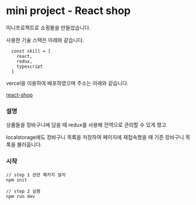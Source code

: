# mini project - React shop

미니프로젝트로 쇼핑몰을 만들었습니다.

사용한 기술 스택은 아래와 같습니다.
```
  const skill = [
    react, 
    redux, 
    typescript
  ]
```

vercel을 이용하여 배포하였으며 주소는 아래와 같습니다.

[react-shop](https://project-shopping-mall.vercel.app/)


### 설명
상품들을 장바구니에 담을 때 redux를 사용해 전역으로 관리할 수 있게 했고

localstorage에도 장바구니 목록을 저장하여 페이지에 재접속했을 때 기존 장바구니 목록을 불러옵니다.


### 시작
```
// step 1 관련 패키지 설치
npm init

// step 2 실행
npm run dev

```
